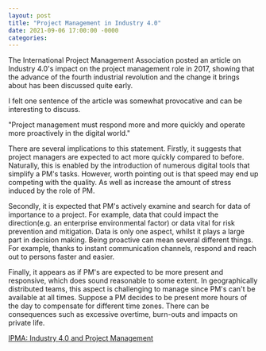 ```yaml
---
layout: post
title: "Project Management in Industry 4.0"
date: 2021-09-06 17:00:00 -0000
categories:
---
```


The International Project Management Association posted an article on Industry 4.0's impact on the project management role in 2017, showing that the advance of the fourth industrial revolution and the change it brings about has been discussed quite early. 

I felt one sentence of the article was somewhat provocative and can be interesting to discuss. 

"Project management must respond more and more quickly and operate more proactively in the digital world."

There are several implications to this statement. Firstly, it suggests that project managers are expected to act more quickly compared to before. Naturally, this is enabled by the introduction of numerous digital tools that simplify a PM's tasks. However, worth pointing out is that speed may end up competing with the quality. As well as increase the amount of stress induced by the role of PM. 

Secondly, it is expected that PM's actively examine and search for data of importance to a project. For example, data that could impact the direction(e.g. an enterprise environmental factor) or data vital for risk prevention and mitigation. Data is only one aspect, whilst it plays a large part in decision making. Being proactive can mean several different things. For example, thanks to instant communication channels, respond and reach out to persons faster and easier. 

Finally, it appears as if PM's are expected to be more present and responsive, which does sound reasonable to some extent. In geographically distributed teams, this aspect is challenging to manage since PM's can't be available at all times. Suppose a PM decides to be present more hours of the day to compensate for different time zones. There can be consequences such as excessive overtime, burn-outs and impacts on private life.  

[IPMA: Industry 4.0 and Project Management](https://www.iapm.net/en/events/iapm-blog/!/show/266/industry-40-and-project-management/)
